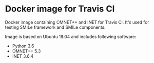 # Docker image for Travis CI 

Docker image containing OMNET++ and INET for Travis CI. It's used for testing SMILe framework and SMILe components.

Image is based on Ubuntu 18.04 and includes following software:
* Python 3.6
* OMNET++ 5.3
* INET 3.6.4
